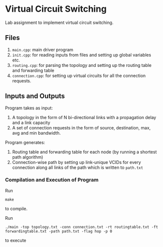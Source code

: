 # Virtual Circuit Switching

Lab assignment to implement virtual circuit switching.

## Files
1. `main.cpp`: main driver program
2. `init.cpp`: for reading inputs from files and setting up global variables etc.
3. `routing.cpp`: for parsing the topology and setting up the routing table and forwarding table
4. `connection.cpp`: for setting up virtual circuits for all the connection requests.

## Inputs and Outputs
Program takes as input:
1. A topology in the form of N bi-directional links with a propagation delay and a link capacity 
2. A set of connection requests in the form of source, destination, max, avg and min bandwidth.

Program generates:
1. Routing table and forwarding table for each node (by running a shortest path algorithm)
2. Connection-wise path by setting up link-unique VCIDs for every connection along all links of the path which is written to `path.txt`

### Compilation and Execution of Program
Run
```
make
```
to compile.

Run
```
./main -top topology.txt -conn connection.txt -rt routingtable.txt -ft forwardingtable.txt -path path.txt -flag hop -p 0
```
to execute
